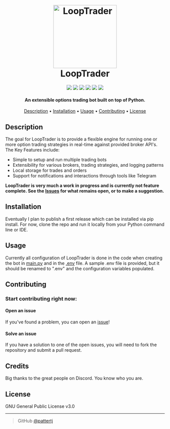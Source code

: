 
<h1 align="center">
  <br>
  <a href="https://github.com/pattertj/LoopTrader/"><img src="https://i.ibb.co/KqRpvVN/stock-exchange-app-2.png" alt="LoopTrader" width="200"></a><br>
  LoopTrader
  <br>
</h1>

<p align="center">
<a href="https://github.com/pattertj/LoopTrader/commits/main"><img src="https://img.shields.io/github/last-commit/pattertj/LoopTrader"></a> 
  <a href="https://github.com/pattertj/LoopTrader/actions/workflows/python-app.yml"><img src="https://img.shields.io/github/workflow/status/pattertj/looptrader/PythonBuild?style=flat"></a> 
  <a href="https://www.codefactor.io/repository/github/pattertj/looptrader"><img src="https://img.shields.io/codefactor/grade/github/pattertj/looptrader?style=flat&label=Codefactor"></a> 
  <a href="https://github.com/pattertj/LoopTrader/network/members"><img src="https://img.shields.io/github/forks/pattertj/LoopTrader?style=flat"></a> 
  <a href="https://github.com/pattertj/LoopTrader/stargazers"><img src="https://img.shields.io/github/stars/pattertj/LoopTrader?style=flat"></a> 
  <a href="https://github.com/pattertj/LoopTrader/blob/main/LICENSE"><img src="https://img.shields.io/github/license/pattertj/LoopTrader?style=flat"></a>
</p>

<h4 align="center">An extensible options trading bot built on top of Python.</h4>

<p align="center">
  <a href="#description">Description</a> •
  <a href="#installation">Installation</a> •
  <a href="#usage">Usage</a> •
  <a href="#contributing">Contributing</a> •
  <a href="#license">License</a>
</p>

## Description
The goal for LoopTrader is to provide a flexible engine for running one or more option trading strategies in real-time against provided broker API's. The Key Features include:

* Simple to setup and run multiple trading bots
* Extensibility for various brokers, trading strategies, and logging patterns
* Local storage for trades and orders
* Support for notifications and interactions through tools like Telegram  

<b>LoopTrader is very much a work in progress and is currently not feature complete. See the [Issues](https://github.com/pattertj/LoopTrader/issues) for what remains open, or to make a suggestion.</b>

## Installation
Eventually I plan to publish a first release which can be installed via pip install. For now, clone the repo and run it locally from your Python command line or IDE.

## Usage
Currently all configuration of LoopTrader is done in the code when creating the bot in [main.py](https://github.com/pattertj/LoopTrader/blob/main/main.py) and in the [.env](https://github.com/pattertj/LoopTrader/blob/main/sample.env) file. A sample .env file is provided, but it should be renamed to ".env" and the configuration variables populated.

## Contributing
### Start contributing right now:

#### Open an issue
If you've found a problem, you can open an [issue](https://github.com/pattertj/LoopTrader/issues/new)!

#### Solve an issue
If you have a solution to one of the open issues, you will need to fork the repository and submit a pull request. 

## Credits
Big thanks to the great people on Discord. You know who you are.

## License

GNU General Public License v3.0

---

> GitHub [@pattertj](https://github.com/pattertj)
